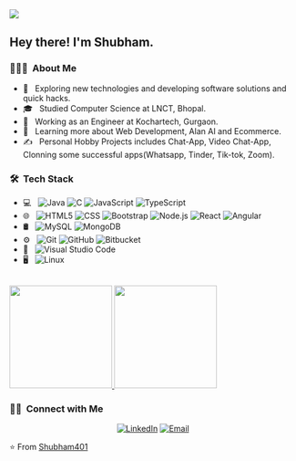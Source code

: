 <img src="https://avatars.githubusercontent.com/u/48400133?s=60&v=4">

<h2> Hey there! I'm Shubham.</h2>

<h3> 👨🏻‍💻 &nbsp;About Me </h3>

- 🤔 &nbsp; Exploring new technologies and developing software solutions and quick hacks.
- 🎓 &nbsp; Studied Computer Science at LNCT, Bhopal.
- 💼 &nbsp; Working as an Engineer at Kochartech, Gurgaon.
- 🌱 &nbsp; Learning more about Web Development, Alan AI and Ecommerce.
- ✍️ &nbsp; Personal Hobby Projects includes Chat-App, Video Chat-App, Clonning some successful apps(Whatsapp, Tinder, Tik-tok, Zoom).

<h3> 🛠 &nbsp;Tech Stack</h3>

- 💻 &nbsp;
  ![Java](https://img.shields.io/badge/-Java-333333?style=flat&logo=Java&logoColor=007396)
  ![C](https://img.shields.io/badge/-C-333333?style=flat&logo=C&logoColor=007396)
  ![JavaScript](https://img.shields.io/badge/-JavaScript-333333?style=flat&logo=javascript)
  ![TypeScript](https://img.shields.io/badge/-TypeScript-333333?style=flat&logo=typescript)
- 🌐 &nbsp;
  ![HTML5](https://img.shields.io/badge/-HTML5-333333?style=flat&logo=HTML5)
  ![CSS](https://img.shields.io/badge/-CSS-333333?style=flat&logo=CSS3&logoColor=1572B6)
  ![Bootstrap](https://img.shields.io/badge/-Bootstrap-333333?style=flat&logo=bootstrap&logoColor=563D7C)
  ![Node.js](https://img.shields.io/badge/-Node.js-333333?style=flat&logo=node.js)
  ![React](https://img.shields.io/badge/-React-333333?style=flat&logo=react)
  ![Angular](https://img.shields.io/badge/-Angular-333333?style=flat&logo=angular)
- 🛢 &nbsp;
  ![MySQL](https://img.shields.io/badge/-MySQL-333333?style=flat&logo=mysql)
  ![MongoDB](https://img.shields.io/badge/-MongoDB-333333?style=flat&logo=mongodb)
- ⚙️ &nbsp;
  ![Git](https://img.shields.io/badge/-Git-333333?style=flat&logo=git)
  ![GitHub](https://img.shields.io/badge/-GitHub-333333?style=flat&logo=github)
  ![Bitbucket](https://img.shields.io/badge/-Bitbucket-333333?style=flat&logo=bitbucket)
- 🔧 &nbsp;
  ![Visual Studio Code](https://img.shields.io/badge/-Visual%20Studio%20Code-333333?style=flat&logo=visual-studio-code&logoColor=007ACC)
- 🖥 &nbsp;
  ![Linux](https://img.shields.io/badge/-Linux-333333?style=flat&logo=linux)

<br/>

<a href="https://github.com/Shubham401">
  <img height="180em" src="https://github-readme-stats.vercel.app/api?username=Shubham401&theme=buefy&show_icons=true" />
  <img height="180em" src="https://github-readme-stats.vercel.app/api/top-langs/?username=Shubham401&theme=buefy&layout=compact" />
</a> 

<br/>

<h3> 🤝🏻 &nbsp;Connect with Me </h3>

<p align="center">
<a href="https://www.linkedin.com/in/shubham-387337129"><img alt="LinkedIn" src="https://img.shields.io/badge/LinkedIn-Shubham .-blue?style=flat-square&logo=linkedin"></a>
<a href="mailto:shubham26.bdps@gmail.com"><img alt="Email" src="https://img.shields.io/badge/Email-shubham26.bdps@gmail.com-blue?style=flat-square&logo=gmail"></a>
</p>

⭐️ From [Shubham401](https://github.com/Shubham401)
